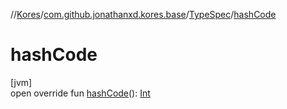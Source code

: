 //[Kores](../../../index.md)/[com.github.jonathanxd.kores.base](../index.md)/[TypeSpec](index.md)/[hashCode](hash-code.md)

# hashCode

[jvm]\
open override fun [hashCode](hash-code.md)(): [Int](https://kotlinlang.org/api/latest/jvm/stdlib/kotlin/-int/index.html)
